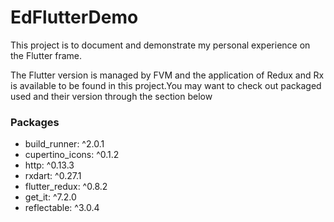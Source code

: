 # EdFlutterDemo

This project is to document and demonstrate my personal experience on the Flutter frame. 

The Flutter version is managed by FVM and the application of Redux and Rx is available to be found in this project.You may want to check out packaged used and their version through the section below 

### Packages

  - build_runner: ^2.0.1
  - cupertino_icons: ^0.1.2
  - http: ^0.13.3
  - rxdart: ^0.27.1
  - flutter_redux: ^0.8.2
  - get_it: ^7.2.0 
  - reflectable: ^3.0.4
